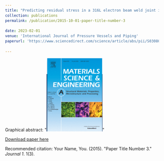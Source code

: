 ```yaml
---
title: "Predicting residual stress in a 316L electron beam weld joint incorporating plastic properties derived from a crystal plasticity finite element model"
collection: publications
permalink: /publication/2015-10-01-paper-title-number-3

date: 2023-02-01
venue: 'International Journal of Pressure Vessels and Piping'
paperurl: 'https://www.sciencedirect.com/science/article/abs/pii/S0308016122002538'

---
```


Graphical abstract:
"<img src='/images/msa.png'>"

[Download paper here](https://www.sciencedirect.com/science/article/abs/pii/S0308016122002538)

Recommended citation: Your Name, You. (2015). "Paper Title Number 3." <i>Journal 1</i>. 1(3).

